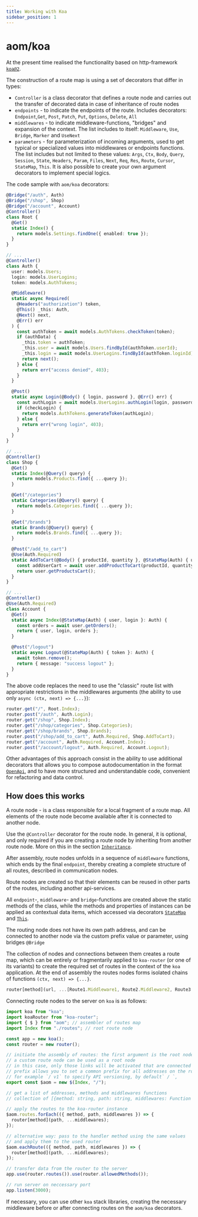 ```yaml
---
title: Working with Koa
sidebar_position: 1
---
```


# aom/koa

At the present time realised the functionality based on http-framework
[`koa@2`](https://www.npmjs.com/package/koa).

The construction of a route map is using a set of decorators that differ in types:

- `Controller` is a class decorator that defines a route node and carries out the transfer
  of decorated data in case of inheritance of route nodes
- `endpoints` - to indicate the endpoints of the route. Includes decorators:
  `Endpoint`,`Get`, `Post`, `Patch`, `Put`, `Options`, `Delete`, `All`
- `middlewares` - to indicate middleware-functions, "bridges" and expansion of the context.
  The list includes to itself: `Middleware`, `Use`, `Bridge`, `Marker` and `UseNext`
- `parameters` - for parameterization of incoming arguments, used to get typical or
  specialized values ​​into middlewares or endpoints functions. The list includes but
  not limited to these values: `Args`, `Ctx`, `Body`, `Query`, `Session`, `State`,
  `Headers`, `Param`, `Files`, `Next`, `Req`, `Res`, `Route`, `Cursor`, `StateMap`, `This`.
  It is also possible to create your own argument decorators to implement special logics.

The code sample with `aom/koa` decorators:

```ts
@Bridge("/auth", Auth)
@Bridge("/shop", Shop)
@Bridge("/account", Account)
@Controller()
class Root {
  @Get()
  static Index() {
    return models.Settings.findOne({ enabled: true });
  }
}

// ...
@Controller()
class Auth {
  user: models.Users;
  login: models.UserLogins;
  token: models.AuthTokens;

  @Middleware()
  static async Required(
    @Headers("authorization") token,
    @This() _this: Auth,
    @Next() next,
    @Err() err
  ) {
    const authToken = await models.AuthTokens.checkToken(token);
    if (authData) {
      _this.token = authToken;
      _this.user = await models.Users.findById(authToken.userId);
      _this.login = await models.UserLogins.findById(authToken.loginId);
      return next();
    } else {
      return err("access denied", 403);
    }
  }

  @Post()
  static async Login(@Body() { login, password }, @Err() err) {
    const authLogin = await models.UserLogins.authLogin(login, password);
    if (checkLogin) {
      return models.AuthTokens.generateToken(authLogin);
    } else {
      return err("wrong login", 403);
    }
  }
}

// ...
@Controller()
class Shop {
  @Get()
  static Index(@Query() query) {
    return models.Products.find({ ...query });
  }

  @Get("/categories")
  static Categories(@Query() query) {
    return models.Categories.find({ ...query });
  }

  @Get("/brands")
  static Brands(@Query() query) {
    return models.Brands.find({ ...query });
  }

  @Post("/add_to_cart")
  @Use(Auth.Required)
  static AddToCart(@Body() { productId, quantity }, @StateMap(Auth) { user }: Auth) {
    const addUserCart = await user.addProductToCart(productId, quantity);
    return user.getProductsCart();
  }
}

// ...
@Controller()
@Use(Auth.Required)
class Account {
  @Get()
  static async Index(@StateMap(Auth) { user, login }: Auth) {
    const orders = await user.getOrders();
    return { user, login, orders };
  }

  @Post("/logout")
  static async Logout(@StateMap(Auth) { token }: Auth) {
    await token.remove();
    return { message: "success logout" };
  }
}
```

The above code replaces the need to use the "classic" route list with appropriate restrictions
in the middlewares arguments (the ability to use only `async (ctx, next) => {...}`):

```ts
router.get("/", Root.Index);
router.post("/auth", Auth.Login);
router.get("/shop", Shop.Index);
router.get("/shop/categories", Shop.Categories);
router.get("/shop/brands", Shop.Brands);
router.post("/shop/add_to_cart", Auth.Required, Shop.AddToCart);
router.get("/account", Auth.Required, Account.Index);
router.post("/account/logout", Auth.Required, Account.Logout);
```

Other advantages of this approach consist in the ability to use additional decorators that allows you
to compose autodocumentation in the format [`OpenApi`](../openapi/index), and to have more
structured and understandable code, convenient for refactoring and data control.

## How does this works

A route node - is a class responsible for a local fragment of a route map. All elements of the route
node become available after it is connected to another node.

Use the `@Controller` decorator for the route node. In general, it is optional, and only
required if you are creating a route node by inheriting from another route node. More on this
in the section [`Inheritance`](./inherits).

After assembly, route nodes unfolds in a sequence of `middleware` functions, which ends by the final
`endpoint`, thereby creating a complete structure of all routes, described in communication nodes.

Route nodes are created so that their elements can be reused in other parts of the routes, including
another api-services.

All `endpoint`-, `middleware`- and `bridge`-functions are created above the static methods of the class,
while the methods and properties of instances can be applied as contextual data items, which accessed
via decorators [`StateMap`](./parameters#statemap) and [`This`](./parameters#this).

The routing node does not have its own path address, and can be connected to another node
via the custom prefix value or parameter, using bridges `@Bridge`

The collection of nodes and connections between them creates a route map, which can be entirely or
fragmentarily applied to `koa-router` (or one of its variants) to create the required set of routes
in the context of the `koa` application. At the end of assembly the routes nodes forms isolated
chains of functions `(ctx, next) => {...}`.

```ts
router[method](url, ...[Route1.Middleware1, Route2.Middleware2, Route3.Bridge, Route4.Endpoint]);
```

Connecting route nodes to the server on `koa` is as follows:

```ts
import koa from "koa";
import koaRouter from "koa-router";
import { $ } from "aom"; // assembler of routes map
import Index from "./routes"; // root route node

const app = new koa();
const router = new router();

// initiate the assembly of routes: the first argument is the root node, the second is the prefix
// a custom route node can be used as a root node
// in this case, only those links will be activated that are connected directly with it
// prefix allows you to set a common prefix for all addresses on the route,
// for example `/ v1` to specify API versioning, by default` / `,
export const $aom = new $(Index, "/");

// get a list of addresses, methods and middlewares functions
// collection of [{method: string, path: string, middlewares: Function []}]

// apply the routes to the koa-router instance
$aom.routes.forEach(({ method, path, middlewares }) => {
  router[method](path, ...middlewares);
});

// alternative way: pass to the handler method using the same values
// and apply them to the used router
$aom.eachRoute(({ method, path, middlewares }) => {
  router[method](path, ...middlewares);
});

// transfer data from the router to the server
app.use(router.routes()).use(router.allowedMethods());

// run server on neccessary port
app.listen(3000);
```

If necessary, you can use other `koa` stack libraries, creating the necessary middleware before
or after connecting routes on the `aom/koa` decorators.
